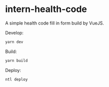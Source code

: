 # intern-health-code

A simple health code fill in form build by VueJS.

Develop:

```bash
yarn dev
```

Build:

```bash
yarn build
```

Deploy:

```bash
ntl deploy
```

